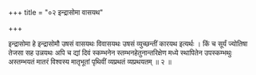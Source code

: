 +++
title = "०२ इन्द्रासोमा वासयथ"

+++

इन्द्रासोमा हे इन्द्रासोमौ उषसं वासयथः विवासयथः उषसं व्युच्छन्तीं कारयथ इत्यर्थः । किं च सूर्यं ज्योतिषा तेजसा सह उन्नयथः अपि च द्यां दिवं स्कम्भनेन स्तम्भनहेतुनान्तरिक्षेण मध्ये स्थापितेन उपस्कम्भथुः अस्तम्भयतं मातरं विश्वस्य मातृभूतां पृथिवीं व्यप्रथतं व्यप्रथयतम् ॥ २ ॥